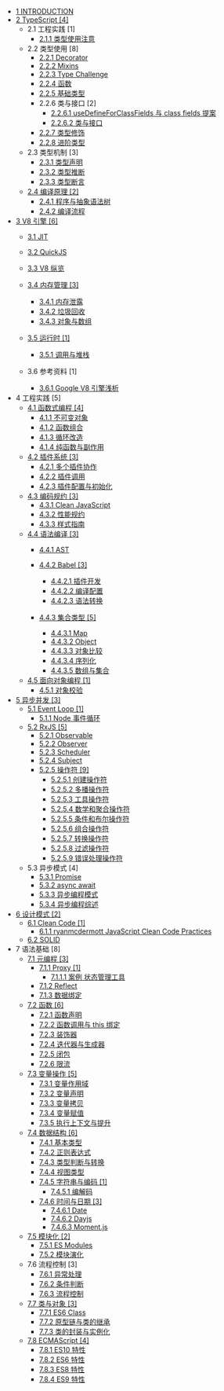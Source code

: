   - [1 INTRODUCTION](/INTRODUCTION.md)
  - [2 TypeScript [4]](/TypeScript/README.md)
    - 2.1 工程实践 [1]
      - [2.1.1 类型使用注意](/TypeScript/工程实践/类型使用注意.md)
    - 2.2 类型使用 [8]
      - [2.2.1 Decorator](/TypeScript/类型使用/Decorator.md)
      - [2.2.2 Mixins](/TypeScript/类型使用/Mixins.md)
      - [2.2.3 Type Challenge](/TypeScript/类型使用/Type%20Challenge.md)
      - [2.2.4 函数](/TypeScript/类型使用/函数.md)
      - [2.2.5 基础类型](/TypeScript/类型使用/基础类型.md)
      - 2.2.6 类与接口 [2]
        - [2.2.6.1 useDefineForClassFields 与 class fields 提案](/TypeScript/类型使用/类与接口/useDefineForClassFields%20与%20class-fields%20提案.md)
        - [2.2.6.2 类与接口](/TypeScript/类型使用/类与接口/类与接口.md)
      - [2.2.7 类型修饰](/TypeScript/类型使用/类型修饰.md)
      - [2.2.8 进阶类型](/TypeScript/类型使用/进阶类型.md)
    - 2.3 类型机制 [3]
      - [2.3.1 类型声明](/TypeScript/类型机制/类型声明.md)
      - [2.3.2 类型推断](/TypeScript/类型机制/类型推断.md)
      - [2.3.3 类型断言](/TypeScript/类型机制/类型断言.md)
    - [2.4 编译原理 [2]](/TypeScript/编译原理/README.md)
      - [2.4.1 程序与抽象语法树](/TypeScript/编译原理/程序与抽象语法树.md)
      - [2.4.2 编译流程](/TypeScript/编译原理/编译流程.md)
  - [3 V8 引擎 [6]](/V8%20引擎/README.md)
    - [3.1 JIT](/V8%20引擎/JIT/README.md)
      
    - [3.2 QuickJS](/V8%20引擎/QuickJS/README.md)
      
    - [3.3 V8 纵览](/V8%20引擎/V8%20纵览.md)
    - [3.4 内存管理 [3]](/V8%20引擎/内存管理/README.md)
      - [3.4.1 内存泄露](/V8%20引擎/内存管理/内存泄露.md)
      - [3.4.2 垃圾回收](/V8%20引擎/内存管理/垃圾回收.md)
      - [3.4.3 对象与数组](/V8%20引擎/内存管理/对象与数组.md)
    - [3.5 运行时 [1]](/V8%20引擎/运行时/README.md)
      - [3.5.1 调用与堆栈](/V8%20引擎/运行时/调用与堆栈.md)
    - 3.6 参考资料 [1]
      - [3.6.1 Google V8 引擎浅析](/V8%20引擎/.more/2021-Google%20V8%20引擎浅析.md)
  - 4 工程实践 [5]
    - [4.1 函数式编程 [4]](/工程实践/函数式编程/README.md)
      - [4.1.1 不可变对象](/工程实践/函数式编程/不可变对象.md)
      - [4.1.2 函数组合](/工程实践/函数式编程/函数组合.md)
      - [4.1.3 循环改造](/工程实践/函数式编程/循环改造.md)
      - [4.1.4 纯函数与副作用](/工程实践/函数式编程/纯函数与副作用.md)
    - [4.2 插件系统 [3]](/工程实践/插件系统/README.md)
      - [4.2.1 多个插件协作](/工程实践/插件系统/多个插件协作.md)
      - [4.2.2 插件调用](/工程实践/插件系统/插件调用.md)
      - [4.2.3 插件配置与初始化](/工程实践/插件系统/插件配置与初始化.md)
    - [4.3 编码规约 [3]](/工程实践/编码规约/README.md)
      - [4.3.1 Clean JavaScript](/工程实践/编码规约/Clean%20JavaScript.md)
      - [4.3.2 性能规约](/工程实践/编码规约/性能规约.md)
      - [4.3.3 样式指南](/工程实践/编码规约/样式指南.md)
    - [4.4 语法编译 [3]](/工程实践/语法编译/README.md)
      - [4.4.1 AST](/工程实践/语法编译/AST/README.md)
        
      - [4.4.2 Babel [3]](/工程实践/语法编译/Babel/README.md)
        - [4.4.2.1 插件开发](/工程实践/语法编译/Babel/插件开发.md)
        - [4.4.2.2 编译配置](/工程实践/语法编译/Babel/编译配置.md)
        - [4.4.2.3 语法转换](/工程实践/语法编译/Babel/语法转换.md)
      - [4.4.3 集合类型 [5]](/工程实践/语法编译/集合类型/README.md)
        - [4.4.3.1 Map](/工程实践/语法编译/集合类型/Map.md)
        - [4.4.3.2 Object](/工程实践/语法编译/集合类型/Object.md)
        - [4.4.3.3 对象比较](/工程实践/语法编译/集合类型/对象比较.md)
        - [4.4.3.4 序列化](/工程实践/语法编译/集合类型/序列化.md)
        - [4.4.3.5 数组与集合](/工程实践/语法编译/集合类型/数组与集合.md)
    - [4.5 面向对象编程 [1]](/工程实践/面向对象编程/README.md)
      - [4.5.1 对象校验](/工程实践/面向对象编程/对象校验.md)
  - [5 异步并发 [3]](/异步并发/README.md)
    - [5.1 Event Loop [1]](/异步并发/Event%20Loop/README.md)
      - [5.1.1 Node 事件循环](/异步并发/Event%20Loop/Node%20事件循环.md)
    - [5.2 RxJS [5]](/异步并发/RxJS/README.md)
      - [5.2.1 Observable](/异步并发/RxJS/Observable.md)
      - [5.2.2 Observer](/异步并发/RxJS/Observer.md)
      - [5.2.3 Scheduler](/异步并发/RxJS/Scheduler.md)
      - [5.2.4 Subject](/异步并发/RxJS/Subject.md)
      - [5.2.5 操作符 [9]](/异步并发/RxJS/操作符/README.md)
        - [5.2.5.1 创建操作符](/异步并发/RxJS/操作符/创建操作符.md)
        - [5.2.5.2 多播操作符](/异步并发/RxJS/操作符/多播操作符.md)
        - [5.2.5.3 工具操作符](/异步并发/RxJS/操作符/工具操作符.md)
        - [5.2.5.4 数学和聚合操作符](/异步并发/RxJS/操作符/数学和聚合操作符.md)
        - [5.2.5.5 条件和布尔操作符](/异步并发/RxJS/操作符/条件和布尔操作符.md)
        - [5.2.5.6 组合操作符](/异步并发/RxJS/操作符/组合操作符.md)
        - [5.2.5.7 转换操作符](/异步并发/RxJS/操作符/转换操作符.md)
        - [5.2.5.8 过滤操作符](/异步并发/RxJS/操作符/过滤操作符.md)
        - [5.2.5.9 错误处理操作符](/异步并发/RxJS/操作符/错误处理操作符.md)
    - 5.3 异步模式 [4]
      - [5.3.1 Promise](/异步并发/异步模式/Promise.md)
      - [5.3.2 async await](/异步并发/异步模式/async-await.md)
      - [5.3.3 异步编程模式](/异步并发/异步模式/异步编程模式.md)
      - [5.3.4 异步编程综述](/异步并发/异步模式/异步编程综述.md)
  - [6 设计模式 [2]](/设计模式/README.md)
    - [6.1 Clean Code [1]](/设计模式/Clean%20Code/README.md)
      - [6.1.1 ryanmcdermott JavaScript Clean Code Practices](/设计模式/Clean%20Code/ryanmcdermott-JavaScript%20Clean%20Code%20Practices.md)
    - [6.2 SOLID](/设计模式/SOLID.md)
  - 7 语法基础 [8]
    - [7.1 元编程 [3]](/语法基础/元编程/README.md)
      - [7.1.1 Proxy [1]](/语法基础/元编程/Proxy/README.md)
        - [7.1.1.1 案例 状态管理工具](/语法基础/元编程/Proxy/案例-状态管理工具.md)
      - [7.1.2 Reflect](/语法基础/元编程/Reflect.md)
      - [7.1.3 数据绑定](/语法基础/元编程/数据绑定.md)
    - [7.2 函数 [6]](/语法基础/函数/README.md)
      - [7.2.1 函数声明](/语法基础/函数/函数声明.md)
      - [7.2.2 函数调用与 this 绑定](/语法基础/函数/函数调用与%20this%20绑定.md)
      - [7.2.3 装饰器](/语法基础/函数/装饰器.md)
      - [7.2.4 迭代器与生成器](/语法基础/函数/迭代器与生成器.md)
      - [7.2.5 闭包](/语法基础/函数/闭包.md)
      - [7.2.6 限流](/语法基础/函数/限流.md)
    - [7.3 变量操作 [5]](/语法基础/变量操作/README.md)
      - [7.3.1 变量作用域](/语法基础/变量操作/变量作用域.md)
      - [7.3.2 变量声明](/语法基础/变量操作/变量声明.md)
      - [7.3.3 变量拷贝](/语法基础/变量操作/变量拷贝.md)
      - [7.3.4 变量赋值](/语法基础/变量操作/变量赋值.md)
      - [7.3.5 执行上下文与提升](/语法基础/变量操作/执行上下文与提升.md)
    - [7.4 数据结构 [6]](/语法基础/数据结构/README.md)
      - [7.4.1 基本类型](/语法基础/数据结构/基本类型.md)
      - [7.4.2 正则表达式](/语法基础/数据结构/正则表达式.md)
      - [7.4.3 类型判断与转换](/语法基础/数据结构/类型判断与转换.md)
      - [7.4.4 视图类型](/语法基础/数据结构/视图类型.md)
      - [7.4.5 字符串与编码 [1]](/语法基础/数据结构/字符串与编码/README.md)
        - [7.4.5.1 编解码](/语法基础/数据结构/字符串与编码/编解码.md)
      - [7.4.6 时间与日期 [3]](/语法基础/数据结构/时间与日期/README.md)
        - [7.4.6.1 Date](/语法基础/数据结构/时间与日期/Date.md)
        - [7.4.6.2 Dayjs](/语法基础/数据结构/时间与日期/Dayjs.md)
        - [7.4.6.3 Moment.js](/语法基础/数据结构/时间与日期/Moment.js.md)
    - [7.5 模块化 [2]](/语法基础/模块化/README.md)
      - [7.5.1 ES Modules](/语法基础/模块化/ES%20Modules.md)
      - [7.5.2 模块演化](/语法基础/模块化/模块演化.md)
    - 7.6 流程控制 [3]
      - [7.6.1 异常处理](/语法基础/流程控制/异常处理.md)
      - [7.6.2 条件判断](/语法基础/流程控制/条件判断.md)
      - [7.6.3 流程控制](/语法基础/流程控制/流程控制.md)
    - [7.7 类与对象 [3]](/语法基础/类与对象/README.md)
      - [7.7.1 ES6 Class](/语法基础/类与对象/ES6%20Class.md)
      - [7.7.2 原型链与类的继承](/语法基础/类与对象/原型链与类的继承.md)
      - [7.7.3 类的封装与实例化](/语法基础/类与对象/类的封装与实例化.md)
    - [7.8 ECMAScript [4]](/语法基础/ECMAScript/README.md)
      - [7.8.1 ES10 特性](/语法基础/ECMAScript/ES10%20特性.md)
      - [7.8.2 ES6 特性](/语法基础/ECMAScript/ES6%20特性.md)
      - [7.8.3 ES8 特性](/语法基础/ECMAScript/ES8%20特性.md)
      - [7.8.4 ES9 特性](/语法基础/ECMAScript/ES9%20特性.md)
